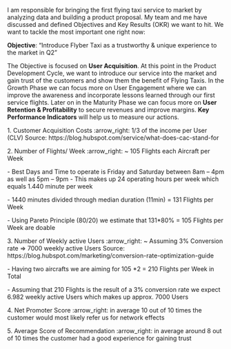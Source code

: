 I am responsible for bringing the first flying taxi service to market by analyzing data and building a product proposal. 
My team and me have discussed and defined Objectives and Key Results (OKR) we want to hit. We want to tackle the most important one right now:

<b>Objective</b>: “Introduce Flyber Taxi as a trustworthy & unique experience to the market in Q2”

The Objective is focused on <b>User Acquisition</b>. At this point in the Product Development Cycle, we want to introduce our service into the market and gain trust of the customers and show them the benefit of Flying Taxis. In the Growth Phase we can focus more on User Engagement where we can improve the awareness and incorporate lessons learned through our first service flights. Later on in the Maturity Phase we can focus more on <b>User Retention & Profitability</b> to secure revenues and improve margins. <b>Key Performance Indicators</b> will help us to measure our actions.

<p>1. Customer Acquisition Costs :arrow_right: 1/3 of the income per User (CLV) Source: https://blog.hubspot.com/service/what-does-cac-stand-for </p>
<p>2. Number of Flights/ Week :arrow_right: ~ 105 Flights each Aircraft per Week<p>	 
- Best Days and Time to operate is Friday and Saturday between 8am – 4pm as well as 5pm – 9pm	
- This makes up 24 operating hours per week which equals 1.440 minute per week</p>
- 1440 minutes divided through median duration (11min) = 131 Flights per Week</p> 
- Using Pareto Principle (80/20) we estimate that 131*80% = 105 Flights per Week are doable</p>	
<p>3. Number of Weekly active Users :arrow_right: ~ Assuming 3% Conversion rate => 7000 weekly active Users Source: https://blog.hubspot.com/marketing/conversion-rate-optimization-guide<p>
- Having two aircrafts we are aiming for 105 *2 = 210 Flights per Week in Total</p>
- Assuming that 210 Flights is the result of a 3% conversion rate we expect 6.982 weekly active Users	which makes up approx. 7000 Users</p>
 <p>4. Net Promoter Score :arrow_right: in average 10 out of 10 times the customer would most likely refer us for network effects </p>
 <p>5. Average Score of Recommendation :arrow_right: in average around 8 out of 10 times the customer had a good experience for gaining trust</p>




